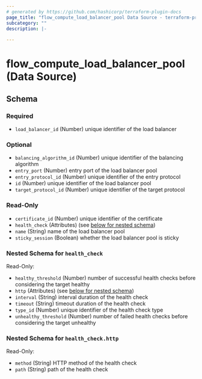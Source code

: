 ```yaml
---
# generated by https://github.com/hashicorp/terraform-plugin-docs
page_title: "flow_compute_load_balancer_pool Data Source - terraform-provider-flow"
subcategory: ""
description: |-
  
---
```


# flow_compute_load_balancer_pool (Data Source)





<!-- schema generated by tfplugindocs -->
## Schema

### Required

- `load_balancer_id` (Number) unique identifier of the load balancer

### Optional

- `balancing_algorithm_id` (Number) unique identifier of the balancing algorithm
- `entry_port` (Number) entry port of the load balancer pool
- `entry_protocol_id` (Number) unique identifier of the entry protocol
- `id` (Number) unique identifier of the load balancer pool
- `target_protocol_id` (Number) unique identifier of the target protocol

### Read-Only

- `certificate_id` (Number) unique identifier of the certificate
- `health_check` (Attributes) (see [below for nested schema](#nestedatt--health_check))
- `name` (String) name of the load balancer pool
- `sticky_session` (Boolean) whether the load balancer pool is sticky

<a id="nestedatt--health_check"></a>
### Nested Schema for `health_check`

Read-Only:

- `healthy_threshold` (Number) number of successful health checks before considering the target healthy
- `http` (Attributes) (see [below for nested schema](#nestedatt--health_check--http))
- `interval` (String) interval duration of the health check
- `timeout` (String) timeout duration of the health check
- `type_id` (Number) unique identifier of the health check type
- `unhealthy_threshold` (Number) number of failed health checks before considering the target unhealthy

<a id="nestedatt--health_check--http"></a>
### Nested Schema for `health_check.http`

Read-Only:

- `method` (String) HTTP method of the health check
- `path` (String) path of the health check


